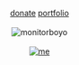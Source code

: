 <p align="center">
  <a href="https://boosty.to/b195/donate">donate</a> <a href="https://po.wico.lol">portfolio</a>
  <br><br>
  <img alt="monitorboyo" src="https://user-images.githubusercontent.com/106784368/176322416-33ee442f-df0c-4449-bd21-32e77ab1734f.png">
  <br><br>
  <a href="https://wico.lol/">
    <img alt="me" src="https://wico.lol/me.e91e088b.gif">
  </a>
</p>

